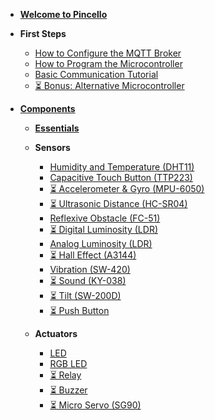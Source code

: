 - [**Welcome to Pincello**](/)
- **First Steps**
  - [How to Configure the MQTT Broker](fs-how-to-configure-the-mqtt-broker.md)
  - [How to Program the Microcontroller](fs-how-to-program-the-microcontroller.md)
  - [Basic Communication Tutorial](fs-basic-communication-tutorial.md)
  - [⏳ Bonus: Alternative Microcontroller](fs-bonus-alternative-microcontroller.md)

- [**Components**](components.md)

  - [**Essentials**](essentials.md)

  - **Sensors**
    - [Humidity and Temperature (DHT11)](sensor-humidity-and-temperature-dht11.md)
    - [Capacitive Touch Button (TTP223)](sensor-capacitive-touch-button-ttp223.md)
    - [⏳ Accelerometer & Gyro (MPU-6050)](sensor-accelerometer-and-gyroscope-mpu-6050.md)
    - [⏳ Ultrasonic Distance (HC-SR04)](sensor-ultrasonic-distance-hc-sr04.md)
    - [Reflexive Obstacle (FC-51)](sensor-reflexive-obstacle-FC-51.md)
    - [⏳ Digital Luminosity (LDR)](sensor-digital-luminosity-ldr.md)
    - [Analog Luminosity (LDR)](sensor-analog-luminosity-ldr.md)
    - [⏳ Hall Effect (A3144)](sensor-hall-effect-a3144.md)
    - [Vibration (SW-420)](sensor-vibration-sw-420.md)
    - [⏳ Sound (KY-038)](sensor-sound-ky-038.md)
    - [⏳ Tilt (SW-200D)](sensor-tilt-sw-200d.md)
    - [⏳ Push Button](sensor-push-button.md)
    
  - **Actuators**

    - [LED](actuator-led.md)
    - [RGB LED](actuator-rgb-led.md)
    - [⏳ Relay](actuator-relay.md)
    - [⏳ Buzzer](actuator-buzzer.md)
    - [⏳ Micro Servo (SG90)](actuator-micro-servo-sg90.md)